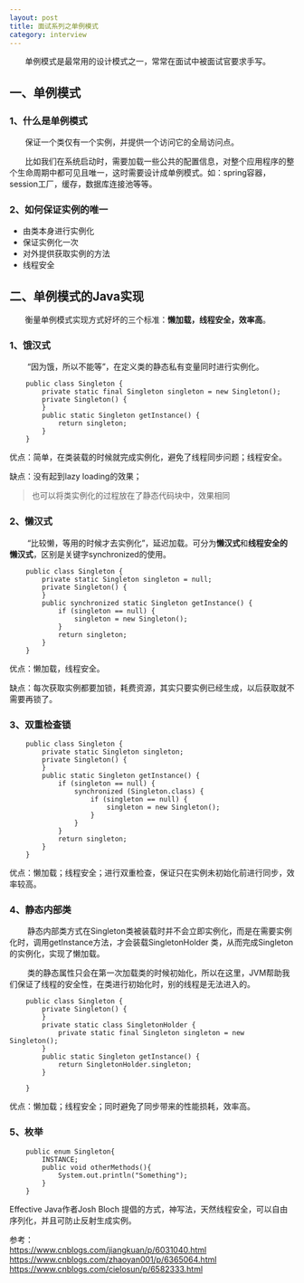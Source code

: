 ```yaml
---
layout: post
title: 面试系列之单例模式
category: interview
---
```

&nbsp;&nbsp;&nbsp;&nbsp;&nbsp;&nbsp;&nbsp;单例模式是最常用的设计模式之一，常常在面试中被面试官要求手写。  

## 一、单例模式  
### 1、什么是单例模式
&nbsp;&nbsp;&nbsp;&nbsp;&nbsp;&nbsp;&nbsp;保证一个类仅有一个实例，并提供一个访问它的全局访问点。  

&nbsp;&nbsp;&nbsp;&nbsp;&nbsp;&nbsp;&nbsp;比如我们在系统启动时，需要加载一些公共的配置信息，对整个应用程序的整个生命周期中都可见且唯一，这时需要设计成单例模式。如：spring容器，session工厂，缓存，数据库连接池等等。
### 2、如何保证实例的唯一  

* 由类本身进行实例化  
* 保证实例化一次  
* 对外提供获取实例的方法  
* 线程安全  

## 二、单例模式的Java实现
&nbsp;&nbsp;&nbsp;&nbsp;&nbsp;&nbsp;&nbsp;衡量单例模式实现方式好坏的三个标准：**懒加载，线程安全，效率高**。
### 1、饿汉式
&nbsp;&nbsp;&nbsp;&nbsp;&nbsp;&nbsp;&nbsp; “因为饿，所以不能等”，在定义类的静态私有变量同时进行实例化。
```
    public class Singleton {
        private static final Singleton singleton = new Singleton();
        private Singleton() {
        }
        public static Singleton getInstance() {
            return singleton;
        }
    }
```
优点：简单，在类装载的时候就完成实例化，避免了线程同步问题；线程安全。  

缺点：没有起到lazy loading的效果；
> 也可以将类实例化的过程放在了静态代码块中，效果相同  

### 2、懒汉式  
&nbsp;&nbsp;&nbsp;&nbsp;&nbsp;&nbsp;&nbsp; “比较懒，等用的时候才去实例化”，延迟加载。可分为**懒汉式**和**线程安全的懒汉式**，区别是关键字synchronized的使用。
```
    public class Singleton {
        private static Singleton singleton = null;
        private Singleton() {
        }
        public synchronized static Singleton getInstance() {
            if (singleton == null) {
                singleton = new Singleton();
            }
            return singleton;
        }
    }
```
优点：懒加载，线程安全。  

缺点：每次获取实例都要加锁，耗费资源，其实只要实例已经生成，以后获取就不需要再锁了。
### 3、双重检查锁
```
    public class Singleton {
        private static Singleton singleton;
        private Singleton() {
        }
        public static Singleton getInstance() {
            if (singleton == null) {
                synchronized (Singleton.class) {
                    if (singleton == null) {
                        singleton = new Singleton();
                    }
                }
            }
            return singleton;
        }
    }
```
优点：懒加载；线程安全；进行双重检查，保证只在实例未初始化前进行同步，效率较高。
### 4、静态内部类
&nbsp;&nbsp;&nbsp;&nbsp;&nbsp;&nbsp;&nbsp; 静态内部类方式在Singleton类被装载时并不会立即实例化，而是在需要实例化时，调用getInstance方法，才会装载SingletonHolder 类，从而完成Singleton的实例化，实现了懒加载。  

&nbsp;&nbsp;&nbsp;&nbsp;&nbsp;&nbsp;&nbsp; 类的静态属性只会在第一次加载类的时候初始化，所以在这里，JVM帮助我们保证了线程的安全性，在类进行初始化时，别的线程是无法进入的。
```
    public class Singleton {
        private Singleton() {
        }
        private static class SingletonHolder {
            private static final Singleton singleton = new Singleton();
        }
        public static Singleton getInstance() {
            return SingletonHolder.singleton;
        }

    }
```
优点：懒加载；线程安全；同时避免了同步带来的性能损耗，效率高。
### 5、枚举
```
    public enum Singleton{
        INSTANCE;
        public void otherMethods(){
            System.out.println("Something");
        }
    }
```
Effective Java作者Josh Bloch 提倡的方式，神写法，天然线程安全，可以自由序列化，并且可防止反射生成实例。

参考：  
https://www.cnblogs.com/jiangkuan/p/6031040.html  
https://www.cnblogs.com/zhaoyan001/p/6365064.html  
https://www.cnblogs.com/cielosun/p/6582333.html
